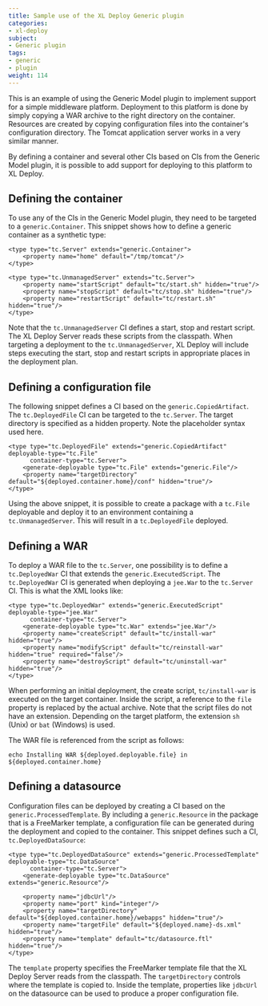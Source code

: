 ```yaml
---
title: Sample use of the XL Deploy Generic plugin
categories:
- xl-deploy
subject:
- Generic plugin
tags:
- generic
- plugin
weight: 114
---
```


This is an example of using the Generic Model plugin to implement support for a simple middleware platform. Deployment to this platform is done by simply copying a WAR archive to the right directory on the container. Resources are created by copying configuration files into the container's configuration directory. The Tomcat application server works in a very similar manner.

By defining a container and several other CIs based on CIs from the Generic Model plugin, it is possible to add support for deploying to this platform to XL Deploy.

## Defining the container

To use any of the CIs in the Generic Model plugin, they need to be targeted to a `generic.Container`. This snippet shows how to define a generic container as a synthetic type:

	<type type="tc.Server" extends="generic.Container">
	    <property name="home" default="/tmp/tomcat"/>
	</type>

	<type type="tc.UnmanagedServer" extends="tc.Server">
	    <property name="startScript" default="tc/start.sh" hidden="true"/>
	    <property name="stopScript" default="tc/stop.sh" hidden="true"/>
	    <property name="restartScript" default="tc/restart.sh" hidden="true"/>
	</type>

Note that the `tc.UnmanagedServer` CI defines a start, stop and restart script. The XL Deploy Server reads these scripts from the classpath. When targeting a deployment to the `tc.UnmanagedServer`, XL Deploy will include steps executing the start, stop and restart scripts in appropriate places in the deployment plan.

## Defining a configuration file

The following snippet defines a CI based on the `generic.CopiedArtifact`. The `tc.DeployedFile` CI can be targeted to the `tc.Server`. The target directory is specified as a hidden property. Note the placeholder syntax used here.

	<type type="tc.DeployedFile" extends="generic.CopiedArtifact" deployable-type="tc.File"
	      container-type="tc.Server">
	    <generate-deployable type="tc.File" extends="generic.File"/>
	    <property name="targetDirectory" default="${deployed.container.home}/conf" hidden="true"/>
	</type>

Using the above snippet, it is possible to create a package with a `tc.File` deployable and deploy it to an environment containing a `tc.UnmanagedServer`. This will result in a `tc.DeployedFile` deployed. 

## Defining a WAR

To deploy a WAR file to the `tc.Server`, one possibility is to define a `tc.DeployedWar` CI that extends the `generic.ExecutedScript`. The `tc.DeployedWar` CI is generated when deploying a `jee.War` to the `tc.Server` CI. This is what the XML looks like:

	<type type="tc.DeployedWar" extends="generic.ExecutedScript" deployable-type="jee.War"
	      container-type="tc.Server">
	    <generate-deployable type="tc.War" extends="jee.War"/>
	    <property name="createScript" default="tc/install-war" hidden="true"/>
	    <property name="modifyScript" default="tc/reinstall-war" hidden="true" required="false"/>
	    <property name="destroyScript" default="tc/uninstall-war" hidden="true"/>
	</type>

When performing an initial deployment, the create script, `tc/install-war` is executed on the target container. Inside the script, a reference to the `file` property is replaced by the actual archive. Note that the script files do not have an extension. Depending on the target platform, the extension `sh` (Unix) or `bat` (Windows) is used.

The WAR file is referenced from the script as follows:

    echo Installing WAR ${deployed.deployable.file} in ${deployed.container.home}

## Defining a datasource

Configuration files can be deployed by creating a CI based on the `generic.ProcessedTemplate`. By including a `generic.Resource` in the package that is a FreeMarker template, a configuration file can be generated during the deployment and copied to the container. This snippet defines such a CI, `tc.DeployedDataSource`:

	<type type="tc.DeployedDataSource" extends="generic.ProcessedTemplate" deployable-type="tc.DataSource"
	      container-type="tc.Server">
	    <generate-deployable type="tc.DataSource" extends="generic.Resource"/>

	    <property name="jdbcUrl"/>
	    <property name="port" kind="integer"/>
	    <property name="targetDirectory" default="${deployed.container.home}/webapps" hidden="true"/>
	    <property name="targetFile" default="${deployed.name}-ds.xml" hidden="true"/>
	    <property name="template" default="tc/datasource.ftl" hidden="true"/>
	</type>

The `template` property specifies the FreeMarker template file that the XL Deploy Server reads from the classpath. The `targetDirectory` controls where the template is copied to. Inside the template, properties like `jdbcUrl` on the datasource can be used to produce a proper configuration file.
